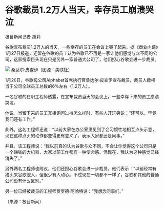 # 谷歌裁员1.2万人当天，幸存员工崩溃哭泣

极目新闻记者 胡莉

谷歌宣布裁员1.2万人的当天，一些幸存的员工在会议上哭了起来。据《商业内幕》1月27日报道，还留在谷歌的员工认为谷歌已不再是一家让他们感觉与众不同的公司，这家搜索巨头现在只是另外一家普通大公司了，他们担心谷歌会进一步裁员。

![](https://inews.gtimg.com/newsapp_bt/0/15630542383/1000)
桑达尔·皮查伊（图源：美联社）

1月20日，谷歌母公司Alphabet首席执行官桑达尔·皮查伊宣布裁员，裁员人数相当于公司全球员工总数的6%左右（1.2万人）。

一名谷歌的在职工程师透露，在宣布裁员当天的会议上，一些幸存下来的员工崩溃哭泣。

他说，当留下来的员工互相询问过得怎么样时，有些人开玩笑说：“还可以，毕竟我们还有工作。”

此外，这名工程师还说：“以前大家在办公室里见到了会习惯性地相互点头示意，现在这种点头的动作都变得更有意义了，表示大家都还是同事。”

并且，该工程师说：“我以前真的认为谷歌与众不同，不会让你觉得这个公司只是一个赚钱的大机器，大家以前工作都有一种使命感。但现在，我认为这种感觉已经消失了。”

另外两名工程师也附议，他们还担心谷歌会进一步裁员。他们表示：“以前经常有猎头来谷歌挖人，但很少有人动心。不过现在一切都不一样了，谷歌和其他的普通公司没有什么区别。”

另一位已经被裁员的工程师贾罗德·阿哈特说：“我想念同事们。”

（来源：极目新闻）

